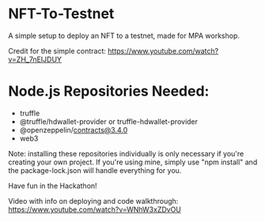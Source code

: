 # NFT-To-Testnet
A simple setup to deploy an NFT to a testnet, made for MPA workshop.

Credit for the simple contract: https://www.youtube.com/watch?v=ZH_7nEIJDUY
# Node.js Repositories Needed:
- truffle
- @truffle/hdwallet-provider or truffle-hdwallet-provider
- @openzeppelin/contracts@3.4.0
- web3

Note: installing these repositories individually is only necessary if you're creating your own project.  If you're using mine, simply use "npm install" and the package-lock.json will handle everything for you.

Have fun in the Hackathon!

Video with info on deploying and code walkthrough:
https://www.youtube.com/watch?v=WNhW3xZDvOU
